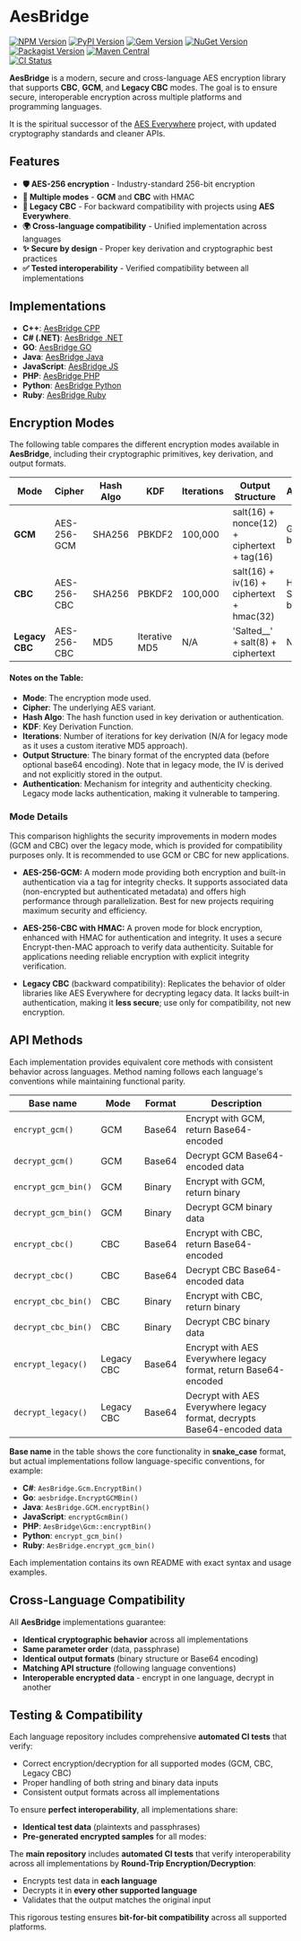 # AesBridge

[![NPM Version](https://img.shields.io/npm/v/aes-bridge.svg)](https://www.npmjs.com/package/aes-bridge)
[![PyPI Version](https://img.shields.io/pypi/v/aes-bridge.svg)](https://pypi.org/project/aes-bridge/)
[![Gem Version](https://img.shields.io/gem/v/aes-bridge.svg)](https://rubygems.org/gems/aes-bridge/versions/2.0.0)
[![NuGet Version](https://img.shields.io/nuget/v/AesBridge.svg)](https://www.nuget.org/packages/AesBridge)
[![Packagist Version](https://img.shields.io/packagist/v/mervick/aes-bridge.svg)](https://packagist.org/packages/mervick/aes-bridge)
[![Maven Central](https://img.shields.io/maven-central/v/dev.mervick.aesbridge/aes-bridge.svg)](https://central.sonatype.com/artifact/dev.mervick.aesbridge/aes-bridge)  
[![CI Status](https://github.com/mervick/aes-bridge/actions/workflows/cross-test.yml/badge.svg)](https://github.com/mervick/aes-bridge/actions/workflows/cross-test.yml)


**AesBridge** is a modern, secure and cross-language AES encryption library that supports **CBC**, **GCM**, and **Legacy CBC** modes.
The goal is to ensure secure, interoperable encryption across multiple platforms and programming languages.

It is the spiritual successor of the [AES Everywhere](https://github.com/mervick/aes-everywhere-legacy) project, with updated cryptography standards and cleaner APIs.

## Features

- **🛡️ AES-256 encryption** - Industry-standard 256-bit encryption
- **🔐 Multiple modes** - **GCM** and **CBC** with HMAC
- **🔄 Legacy CBC** - For backward compatibility with projects using **AES Everywhere**.
- **🌍 Cross-language compatibility** - Unified implementation across languages
- **✨ Secure by design** - Proper key derivation and cryptographic best practices
- **✅ Tested interoperability** - Verified compatibility between all implementations


## Implementations

* **C++**: [AesBridge CPP](https://github.com/mervick/aes-bridge-cpp)
* **C# (.NET)**: [AesBridge .NET](https://github.com/mervick/aes-bridge-dotnet)
* **GO**: [AesBridge GO](https://github.com/mervick/aes-bridge-go)
* **Java**: [AesBridge Java](https://github.com/mervick/aes-bridge-java)
* **JavaScript**: [AesBridge JS](https://github.com/mervick/aes-bridge-js)
* **PHP**: [AesBridge PHP](https://github.com/mervick/aes-bridge-php)
* **Python**: [AesBridge Python](https://github.com/mervick/aes-bridge-python)
* **Ruby**: [AesBridge Ruby](https://github.com/mervick/aes-bridge-ruby)


## Encryption Modes

The following table compares the different encryption modes available in **AesBridge**, including their cryptographic primitives, key derivation, and output formats.

| Mode           | Cipher      | Hash Algo      | KDF             | Iterations | Output Structure                             | Authentication          |
|----------------|-------------|----------------|-----------------|------------|----------------------------------------------|-------------------------|
| **GCM**        | AES-256-GCM | SHA256         | PBKDF2          | 100,000    | salt(16) + nonce(12) + ciphertext + tag(16)  | GCM Tag (16 bytes)      |
| **CBC**        | AES-256-CBC | SHA256         | PBKDF2          | 100,000    | salt(16) + iv(16) + ciphertext + hmac(32)    | HMAC-SHA256 (32 bytes)  |
| **Legacy CBC** | AES-256-CBC | MD5            | Iterative MD5   | N/A        | 'Salted__' + salt(8) + ciphertext            | None                    |


#### Notes on the Table:
- **Mode**: The encryption mode used.
- **Cipher**: The underlying AES variant.
- **Hash Algo**: The hash function used in key derivation or authentication.
- **KDF**: Key Derivation Function.
- **Iterations**: Number of iterations for key derivation (N/A for legacy mode as it uses a custom iterative MD5 approach).
- **Output Structure**: The binary format of the encrypted data (before optional base64 encoding). Note that in legacy mode, the IV is derived and not explicitly stored in the output.
- **Authentication**: Mechanism for integrity and authenticity checking. Legacy mode lacks authentication, making it vulnerable to tampering.


### Mode Details

This comparison highlights the security improvements in modern modes (GCM and CBC) over the legacy mode, which is provided for compatibility purposes only. It is recommended to use GCM or CBC for new applications.

- **AES-256-GCM:** A modern mode providing both encryption and built-in authentication via a tag for integrity checks. It supports associated data (non-encrypted but authenticated metadata) and offers high performance through parallelization. Best for new projects requiring maximum security and efficiency.

- **AES-256-CBC with HMAC:** A proven mode for block encryption, enhanced with HMAC for authentication and integrity. It uses a secure Encrypt-then-MAC approach to verify data authenticity. Suitable for applications needing reliable encryption with explicit integrity verification.

- **Legacy CBC** (backward compatibility): Replicates the behavior of older libraries like AES Everywhere for decrypting legacy data. It lacks built-in authentication, making it **less secure**; use only for compatibility, not new encryption.


## API Methods

Each implementation provides equivalent core methods with consistent behavior across languages. Method naming follows each language's conventions while maintaining functional parity.

| **Base name**        | **Mode**      | **Format** | **Description** |
|----------------------|---------------|------------|----------------|
| `encrypt_gcm()`      | GCM           | Base64     | Encrypt with GCM, return Base64-encoded |
| `decrypt_gcm()`      | GCM           | Base64     | Decrypt GCM Base64-encoded data |
| `encrypt_gcm_bin()`  | GCM           | Binary     | Encrypt with GCM, return binary |
| `decrypt_gcm_bin()`  | GCM           | Binary     | Decrypt GCM binary data |
| `encrypt_cbc()`      | CBC           | Base64     | Encrypt with CBC, return Base64-encoded |
| `decrypt_cbc()`      | CBC           | Base64     | Decrypt CBC Base64-encoded data |
| `encrypt_cbc_bin()`  | CBC           | Binary     | Encrypt with CBC, return binary |
| `decrypt_cbc_bin()`  | CBC           | Binary     | Decrypt CBC binary data |
| `encrypt_legacy()`   | Legacy CBC    | Base64     | Encrypt with AES Everywhere legacy format, return Base64-encoded |
| `decrypt_legacy()`   | Legacy CBC    | Base64     | Decrypt with AES Everywhere legacy format, decrypts Base64-encoded data |


**Base name** in the table shows the core functionality in **snake_case** format, but actual implementations follow language-specific conventions, for example:
- **C#**: `AesBridge.Gcm.EncryptBin()`
- **Go**: `aesbridge.EncryptGCMBin()`
- **Java**: `AesBridge.GCM.encryptBin()`
- **JavaScript**: `encryptGcmBin()`
- **PHP**: `AesBridge\Gcm::encryptBin()`
- **Python**: `encrypt_gcm_bin()`
- **Ruby**: `AesBridge.encrypt_gcm_bin()`

Each implementation contains its own README with exact syntax and usage examples.  


## Cross-Language Compatibility

All **AesBridge** implementations guarantee:

- **Identical cryptographic behavior** across all implementations
- **Same parameter order** (data, passphrase)
- **Identical output formats** (binary structure or Base64 encoding)
- **Matching API structure** (following language conventions)
- **Interoperable encrypted data** - encrypt in one language, decrypt in another

## **Testing & Compatibility**

Each language repository includes comprehensive **automated CI tests** that verify:

- Correct encryption/decryption for all supported modes (GCM, CBC, Legacy CBC)
- Proper handling of both string and binary data inputs
- Consistent output formats across all implementations

To ensure **perfect interoperability**, all implementations share:

- **Identical test data** (plaintexts and passphrases)
- **Pre-generated encrypted samples** for all modes:

The **main repository** includes **automated CI tests** that verify interoperability across all implementations by **Round-Trip Encryption/Decryption**:

- Encrypts test data in **each language**  
- Decrypts it in **every other supported language**  
- Validates that the output matches the original input  


This rigorous testing ensures **bit-for-bit compatibility** across all supported platforms.
